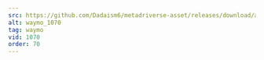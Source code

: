 ```yaml
---
src: https://github.com/Dadaism6/metadriverse-asset/releases/download/assetsv1.0.3/waymo_1070.mp4
alt: waymo_1070
tag: waymo
vid: 1070
order: 70
---
```

